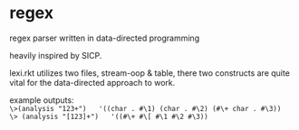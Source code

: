 # regex
regex parser written in data-directed programming

heavily inspired by SICP.

lexi.rkt utilizes two files, stream-oop & table, there two constructs are quite vital for the data-directed approach to work.

example outputs:  
`\>(analysis "123+")  
'((char . #\1) (char . #\2) (#\+ char . #\3))  
\> (analysis "[123]+")  
'((#\+ #\[ #\1 #\2 #\3)) 
`
